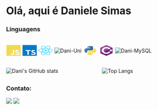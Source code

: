 <h1> Olá, aqui é Daniele Simas </h1>


<h3 align="left"> Linguagens</h3>
<div style="display: inline_block"><br>
  <img align="center" alt="Dani-Py" height="30" width="40" src="https://raw.githubusercontent.com/devicons/devicon/master/icons/javascript/javascript-plain.svg">
  <img align="center" alt="Dani-Ts" height="30" width="40" src="https://raw.githubusercontent.com/devicons/devicon/master/icons/typescript/typescript-plain.svg">
  <img align="center" alt="Dani-React" height="30" width="40" src="https://raw.githubusercontent.com/devicons/devicon/master/icons/react/react-original.svg">
  <img align="center" alt="Dani-Uni" height="30" width="40" src="https://devicon-website.vercel.app/api/unity/original.svg?color=%23FFFFFF">          
  <img align="center" alt="Dani-Python" height="30" width="40" src="https://raw.githubusercontent.com/devicons/devicon/master/icons/python/python-original.svg">
  <img align="center" alt="Dani-Csharp" height="30" width="40" src="https://raw.githubusercontent.com/devicons/devicon/master/icons/csharp/csharp-original.svg">
  <img align="center" alt="Dani-MySQL" height="30" width="40" src="https://devicon-website.vercel.app/api/mysql/original.svg">
</div>

##

<div style="display: flex; justify-content: space-between; width: 100%;">
    <div style="width: 48%;">
        <img height=200 align="center" src="https://github-readme-stats.vercel.app/api?username=danisimas&show_icons=true&theme=default#gh-light-mode-only" style="width: 100%;" alt="Dani's GitHub stats" />
    </div>
    <div style="width: 48%;">
        <img height=200 align="center" src="https://github-readme-stats.vercel.app/api/top-langs/?username=danisimas&layout=donut" style="width: 100%;" alt="Top Langs" />
    </div>
</div>

## 
<h3 align="left">Contato:</h3>
<div> 
  <a href="mailto:daniele.simas.25@gmail.com"><img src="https://img.shields.io/badge/-Gmail-%23333?style=for-the-badge&logo=gmail&logoColor=white" target="_blank"></a>
  <a href="https://www.linkedin.com/in/daniSimas" target="_blank"><img src="https://img.shields.io/badge/-LinkedIn-%230077B5?style=for-the-badge&logo=linkedin&logoColor=white" target="_blank"></a> 
</div>
